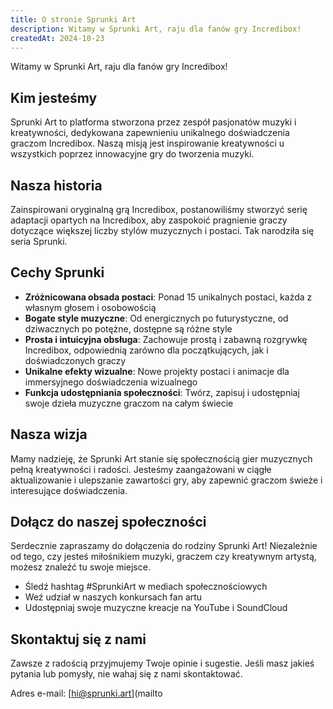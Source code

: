 ```yaml
---
title: O stronie Sprunki Art
description: Witamy w Sprunki Art, raju dla fanów gry Incredibox!
createdAt: 2024-10-23
---
```


Witamy w Sprunki Art, raju dla fanów gry Incredibox!

## Kim jesteśmy

Sprunki Art to platforma stworzona przez zespół pasjonatów muzyki i kreatywności, dedykowana zapewnieniu unikalnego doświadczenia graczom Incredibox. Naszą misją jest inspirowanie kreatywności u wszystkich poprzez innowacyjne gry do tworzenia muzyki.

## Nasza historia

Zainspirowani oryginalną grą Incredibox, postanowiliśmy stworzyć serię adaptacji opartych na Incredibox, aby zaspokoić pragnienie graczy dotyczące większej liczby stylów muzycznych i postaci. Tak narodziła się seria Sprunki.

## Cechy Sprunki

- **Zróżnicowana obsada postaci**: Ponad 15 unikalnych postaci, każda z własnym głosem i osobowością
- **Bogate style muzyczne**: Od energicznych po futurystyczne, od dziwacznych po potężne, dostępne są różne style
- **Prosta i intuicyjna obsługa**: Zachowuje prostą i zabawną rozgrywkę Incredibox, odpowiednią zarówno dla początkujących, jak i doświadczonych graczy
- **Unikalne efekty wizualne**: Nowe projekty postaci i animacje dla immersyjnego doświadczenia wizualnego
- **Funkcja udostępniania społeczności**: Twórz, zapisuj i udostępniaj swoje dzieła muzyczne graczom na całym świecie

## Nasza wizja

Mamy nadzieję, że Sprunki Art stanie się społecznością gier muzycznych pełną kreatywności i radości. Jesteśmy zaangażowani w ciągłe aktualizowanie i ulepszanie zawartości gry, aby zapewnić graczom świeże i interesujące doświadczenia.

## Dołącz do naszej społeczności

Serdecznie zapraszamy do dołączenia do rodziny Sprunki Art! Niezależnie od tego, czy jesteś miłośnikiem muzyki, graczem czy kreatywnym artystą, możesz znaleźć tu swoje miejsce.

- Śledź hashtag #SprunkiArt w mediach społecznościowych
- Weź udział w naszych konkursach fan artu
- Udostępniaj swoje muzyczne kreacje na YouTube i SoundCloud

## Skontaktuj się z nami

Zawsze z radością przyjmujemy Twoje opinie i sugestie. Jeśli masz jakieś pytania lub pomysły, nie wahaj się z nami skontaktować.

Adres e-mail: [hi@sprunki.art](mailto
